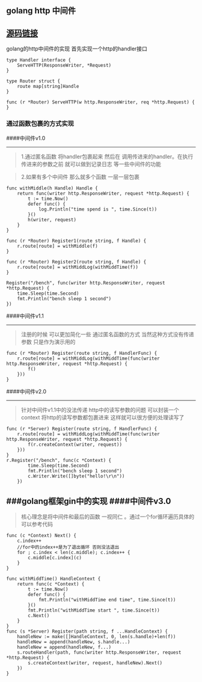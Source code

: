 ## golang http 中间件
[源码链接](https://github.com/quguolin/goBase/tree/master/net/httpMiddleware)
---
golang的http中间件的实现 首先实现一个http的handler接口

```golang
type Handler interface {
	ServeHTTP(ResponseWriter, *Request)
}

type Router struct {
	route map[string]Handle
}

func (r *Router) ServeHTTP(w http.ResponseWriter, req *http.Request) {
}
```

###  通过函数包裹的方式实现

####中间件v1.0

---

>1.通过匿名函数 将handler包裹起来 然后在 调用传进来的handler。在执行传进来的参数之前
就可以做到记录日志 等一些中间件的功能

>2.如果有多个中间件 那么就多个函数 一层一层包裹

```golang
func withMiddle(h Handle) Handle {
	return func(writer http.ResponseWriter, request *http.Request) {
		t := time.Now()
		defer func() {
			log.Println("time spend is ", time.Since(t))
		}()
		h(writer, request)
	}
}

func (r *Router) Register1(route string, f Handle) {
	r.route[route] = withMiddle(f)
}

func (r *Router) Register2(route string, f Handle) {
	r.route[route] = withMiddLog(withMiddTime(f))
}

Register("/bench", func(writer http.ResponseWriter, request *http.Request) {
    time.Sleep(time.Second)
    fmt.Println("bench sleep 1 second")
})
```


####中间件v1.1

---
>注册的时候 可以更加简化一些 通过匿名函数的方式 当然这种方式没有传递参数
只是作为演示用的

```golang
func (r *Router) Register(route string, f HandlerFunc) {
	r.route[route] = withMiddLog(withMiddTime(func(writer http.ResponseWriter, request *http.Request) {
		f()
	}))
}
```


####中间件v2.0

---
>针对中间件v1.1中的没法传递 http中的读写参数的问题 可以封装一个context
将http的读写参数都包裹进来 这样就可以很方便的处理读写了
```golang
func (r *Server) Register(route string, f HandlerFunc) {
	r.route[route] = withMiddLog(withMiddTime(func(writer http.ResponseWriter, request *http.Request) {
		f(r.createContext(writer, request))
	}))
}
r.Register("/bench", func(c *Context) {
		time.Sleep(time.Second)
		fmt.Println("bench sleep 1 second")
		c.Writer.Write([]byte("hello!\r\n"))
	})
```

###golang框架gin中的实现
####中间件v3.0
---
>核心理念是将中间件和最后的函数 一视同仁 。通过一个for循环遍历具体的可以参考代码

```golang
func (c *Context) Next() {
	c.index++
	//for中的index++是为了退出循环 否则没法退出
	for ; c.index < len(c.middle); c.index++ {
		c.middle[c.index](c)
	}
}

func withMiddTime() HandleContext {
	return func(c *Context) {
		t := time.Now()
		defer func() {
			fmt.Println("withMiddTime end time", time.Since(t))
		}()
		fmt.Println("withMiddTime start ", time.Since(t))
		c.Next()
	}
}
func (s *Server) Register(path string, f ...HandleContext) {
	handleNew := make([]HandleContext, 0, len(s.handle)+len(f))
	handleNew = append(handleNew, s.handle...)
	handleNew = append(handleNew, f...)
	s.routeHandler(path, func(writer http.ResponseWriter, request *http.Request) {
		s.createContext(writer, request, handleNew).Next()
	})
}
```




